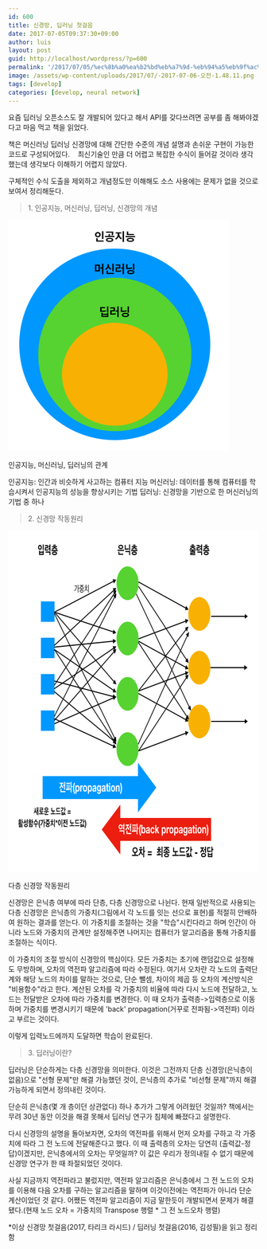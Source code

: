 ```yaml
---
id: 600
title: 신경망, 딥러닝 첫걸음
date: 2017-07-05T09:37:30+09:00
author: luis
layout: post
guid: http://localhost/wordpress/?p=600
permalink: '/2017/07/05/%ec%8b%a0%ea%b2%bd%eb%a7%9d-%eb%94%a5%eb%9f%ac%eb%8b%9d-%ec%b2%ab%ea%b1%b8%ec%9d%8c/'
image: /assets/wp-content/uploads/2017/07/-2017-07-06-오전-1.48.11.png
tags: [develop]
categories: [develop, neural network]
---
```

요즘 딥러닝 오픈소스도 잘 개발되어 있다고 해서 API를 갖다쓰려면 공부를 좀 해봐야겠다고 마음 먹고 책을 읽었다.

책은 머신러닝 딥러닝 신경망에 대해 간단한 수준의 개념 설명과 손쉬운 구현이 가능한 코드로 구성되어있다. &nbsp; &nbsp;최신기술인 만큼 더 어렵고 복잡한 수식이 들어갈 것이라 생각했는데 생각보다 이해하기 어렵지 않았다.

구체적인 수식 도출을 제외하고 개념정도만 이해해도 소스 사용에는 문제가 없을 것으로 보여서 정리해둔다.
<blockquote>1. 인공지능, 머신러닝, 딥러닝, 신경망의 개념</blockquote>
<img class="size-full wp-image-620" src="/assets/wp-content/uploads/2017/07/-2017-07-06-오전-1.48.11.png" alt="diagram1" width="445" height="465">

인공지능, 머신러닝, 딥러닝의 관계

<!--more-->

인공지능: 인간과 비슷하게 사고하는 컴퓨터 지능
머신러닝: 데이터를 통해 컴퓨터를 학습시켜서 인공지능의 성능을 향상시키는 기법
딥러닝: 신경망을 기반으로 한 머신러닝의 기법 중 하나
<blockquote>2. 신경망 작동원리</blockquote>
<img class="size-full wp-image-627" src="/assets/wp-content/uploads/2017/07/-2017-07-06-오전-2.18.23.png" alt="How neural network works" width="769" height="686">

다층 신경망 작동원리

신경망은 은닉층 여부에 따라 단층, 다층 신경망으로 나뉜다.
현재 일반적으로 사용되는 다층 신경망은 은닉층의 가중치(그림에서 각 노드를 잇는 선으로 표현)를 적절히 안배하여 원하는 결과를 얻는다.
이 가중치를 조절하는 것을 "학습"시킨다라고 하며 인간이 아니라 노드와 가중치의 관계만 설정해주면 나머지는 컴퓨터가 알고리즘을 통해 가중치를 조절하는 식이다.

이 가중치의 조절 방식이 신경망의 핵심이다. 모든 가중치는 초기에 랜덤값으로 설정해도 무방하며, 오차의 역전파 알고리즘에 따라 수정된다. 여기서 오차란 각 노드의 출력단계와 해당 노드의 차이를 말하는 것으로, 단순 뺄셈, 차이의 제곱 등 오차의 계산방식은 "비용함수"라고 한다. 계산된 오차를 각 가중치의 비율에 따라 다시 노드에 전달하고, 노드는 전달받은 오차에 따라 가중치를 변경한다. 이 때 오차가 출력층-&gt;입력층으로 이동하며 가중치를 변경시키기 때문에 'back' propagation(거꾸로 전파됨-&gt;역전파) 이라고 부르는 것이다.

이렇게 입력노드에까지 도달하면 학습이 완료된다.
<blockquote>3. 딥러닝이란?</blockquote>
딥러닝은 단순하게는 다층 신경망을 의미한다. 이것은 그전까지 단층 신경망(은닉층이 없음)으로 "선형 문제"만 해결 가능했던 것이, 은닉층의 추가로 "비선형 문제"까지 해결가능하게 되면서 정의내린 것이다.

단순히 은닉층(몇 개 층이던 상관없다) 하나 추가가 그렇게 어려웠던 것일까? 책에서는 무려 30년 동안 이것을 해결 못해서 딥러닝 연구가 침체에 빠졌다고 설명한다.

다시 신경망의 설명을 돌아보자면, 오차의 역전파를 위해서 먼저 오차를 구하고 각 가중치에 따라 그 전 노드에 전달해준다고 했다. 이 때 출력층의 오차는 당연히 (출력값-정답)이겠지만, 은닉층에서의 오차는 무엇일까? 이 값은 우리가 정의내릴 수 없기 때문에 신경망 연구가 한 때 좌절되었던 것이다.

사실 지금까지 역전파라고 불렀지만, 역전파 알고리즘은 은닉층에서 그 전 노드의 오차를 이용해 다음 오차를 구하는 알고리즘을 말하며 이것이전에는 역전파가 아니라 단순 계산이었던 것 같다. 어쨌든 역전파 알고리즘이 지금 말한듯이 개발되면서 문제가 해결됐다.(현재 노드 오차 = 가중치의 Transpose 행렬 * 그 전 노드오차 행렬)

*이상 신경망 첫걸음(2017, 타리크 라시드) / 딥러닝 첫걸음(2016, 김성필)을 읽고 정리함